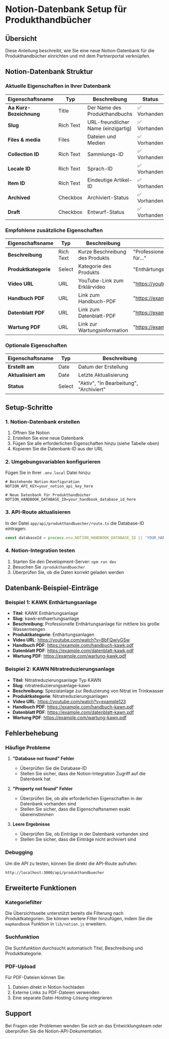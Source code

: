 # Notion-Datenbank Setup für Produkthandbücher

## Übersicht
Diese Anleitung beschreibt, wie Sie eine neue Notion-Datenbank für die Produkthandbücher einrichten und mit dem Partnerportal verknüpfen.

## Notion-Datenbank Struktur

### Aktuelle Eigenschaften in Ihrer Datenbank

| Eigenschaftsname | Typ | Beschreibung | Status |
|------------------|-----|--------------|--------|
| **Aa Kurz-Bezeichnung** | Title | Der Name des Produkthandbuchs | ✅ Vorhanden |
| **Slug** | Rich Text | URL-freundlicher Name (einzigartig) | ✅ Vorhanden |
| **Files & media** | Files | Dateien und Medien | ✅ Vorhanden |
| **Collection ID** | Rich Text | Sammlungs-ID | ✅ Vorhanden |
| **Locale ID** | Rich Text | Sprach-ID | ✅ Vorhanden |
| **Item ID** | Rich Text | Eindeutige Artikel-ID | ✅ Vorhanden |
| **Archived** | Checkbox | Archiviert-Status | ✅ Vorhanden |
| **Draft** | Checkbox | Entwurf-Status | ✅ Vorhanden |

### Empfohlene zusätzliche Eigenschaften

| Eigenschaftsname | Typ | Beschreibung | Beispiel |
|------------------|-----|--------------|----------|
| **Beschreibung** | Rich Text | Kurze Beschreibung des Produkts | "Professionelle Enthärtungsanlage für..." |
| **Produktkategorie** | Select | Kategorie des Produkts | "Enthärtungsanlagen" |
| **Video URL** | URL | YouTube-Link zum Erklärvideo | "https://youtube.com/watch?v=..." |
| **Handbuch PDF** | URL | Link zum Handbuch-PDF | "https://example.com/handbuch.pdf" |
| **Datenblatt PDF** | URL | Link zum Datenblatt-PDF | "https://example.com/datenblatt.pdf" |
| **Wartung PDF** | URL | Link zur Wartungsinformation | "https://example.com/wartung.pdf" |

### Optionale Eigenschaften

| Eigenschaftsname | Typ | Beschreibung |
|------------------|-----|--------------|
| **Erstellt am** | Date | Datum der Erstellung |
| **Aktualisiert am** | Date | Letzte Aktualisierung |
| **Status** | Select | "Aktiv", "In Bearbeitung", "Archiviert" |

## Setup-Schritte

### 1. Notion-Datenbank erstellen
1. Öffnen Sie Notion
2. Erstellen Sie eine neue Datenbank
3. Fügen Sie alle erforderlichen Eigenschaften hinzu (siehe Tabelle oben)
4. Kopieren Sie die Datenbank-ID aus der URL

### 2. Umgebungsvariablen konfigurieren
Fügen Sie in Ihrer `.env.local` Datei hinzu:

```env
# Bestehende Notion-Konfiguration
NOTION_API_KEY=your_notion_api_key_here

# Neue Datenbank für Produkthandbücher
NOTION_HANDBOOK_DATABASE_ID=your_handbook_database_id_here
```

### 3. API-Route aktualisieren
In der Datei `app/api/produkthandbuecher/route.ts` die Database-ID eintragen:

```typescript
const databaseId = process.env.NOTION_HANDBOOK_DATABASE_ID || 'YOUR_HANDBOOK_DATABASE_ID_HERE';
```

### 4. Notion-Integration testen
1. Starten Sie den Development-Server: `npm run dev`
2. Besuchen Sie `/produkthandbuecher`
3. Überprüfen Sie, ob die Daten korrekt geladen werden

## Datenbank-Beispiel-Einträge

### Beispiel 1: KAWK Enthärtungsanlage
- **Titel**: KAWK Enthärtungsanlage
- **Slug**: kawk-enthaertungsanlage
- **Beschreibung**: Professionelle Enthärtungsanlage für mittlere bis große Wassermengen
- **Produktkategorie**: Enthärtungsanlagen
- **Video URL**: https://youtube.com/watch?v=BbFQwiyGSw
- **Handbuch PDF**: https://example.com/handbuch-kawk.pdf
- **Datenblatt PDF**: https://example.com/datenblatt-kawk.pdf
- **Wartung PDF**: https://example.com/wartung-kawk.pdf

### Beispiel 2: KAWN Nitratreduzierungsanlage
- **Titel**: Nitratreduzierungsanlage Typ KAWN
- **Slug**: nitratreduzierungsanlage-kawn
- **Beschreibung**: Spezialanlage zur Reduzierung von Nitrat im Trinkwasser
- **Produktkategorie**: Nitratreduzierungsanlagen
- **Video URL**: https://youtube.com/watch?v=example123
- **Handbuch PDF**: https://example.com/handbuch-kawn.pdf
- **Datenblatt PDF**: https://example.com/datenblatt-kawn.pdf
- **Wartung PDF**: https://example.com/wartung-kawn.pdf

## Fehlerbehebung

### Häufige Probleme

1. **"Database not found" Fehler**
   - Überprüfen Sie die Database-ID
   - Stellen Sie sicher, dass die Notion-Integration Zugriff auf die Datenbank hat

2. **"Property not found" Fehler**
   - Überprüfen Sie, ob alle erforderlichen Eigenschaften in der Datenbank vorhanden sind
   - Stellen Sie sicher, dass die Eigenschaftsnamen exakt übereinstimmen

3. **Leere Ergebnisse**
   - Überprüfen Sie, ob Einträge in der Datenbank vorhanden sind
   - Stellen Sie sicher, dass die Einträge nicht archiviert sind

### Debugging

Um die API zu testen, können Sie direkt die API-Route aufrufen:
```
http://localhost:3000/api/produkthandbuecher
```

## Erweiterte Funktionen

### Kategoriefilter
Die Übersichtsseite unterstützt bereits die Filterung nach Produktkategorien. Sie können weitere Filter hinzufügen, indem Sie die `mapHandbook` Funktion in `lib/notion.js` erweitern.

### Suchfunktion
Die Suchfunktion durchsucht automatisch Titel, Beschreibung und Produktkategorie.

### PDF-Upload
Für PDF-Dateien können Sie:
1. Dateien direkt in Notion hochladen
2. Externe Links zu PDF-Dateien verwenden
3. Eine separate Datei-Hosting-Lösung integrieren

## Support

Bei Fragen oder Problemen wenden Sie sich an das Entwicklungsteam oder überprüfen Sie die Notion-API-Dokumentation.
